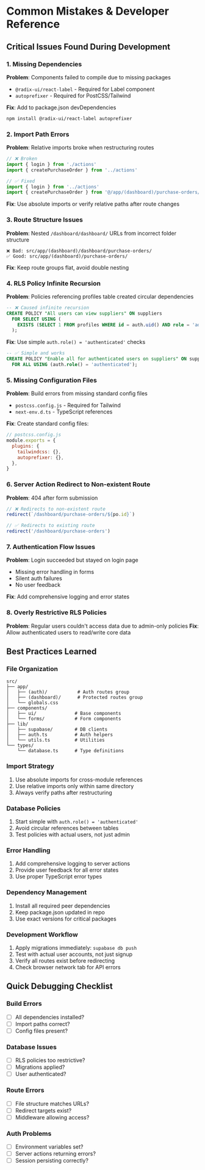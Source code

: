 # Common Mistakes & Developer Reference

## Critical Issues Found During Development

### 1. Missing Dependencies
**Problem**: Components failed to compile due to missing packages
- `@radix-ui/react-label` - Required for Label component
- `autoprefixer` - Required for PostCSS/Tailwind

**Fix**: Add to package.json devDependencies
```bash
npm install @radix-ui/react-label autoprefixer
```

### 2. Import Path Errors
**Problem**: Relative imports broke when restructuring routes
```typescript
// ❌ Broken
import { login } from './actions'
import { createPurchaseOrder } from '../actions'

// ✅ Fixed  
import { login } from '../actions'
import { createPurchaseOrder } from '@/app/(dashboard)/purchase-orders/actions'
```

**Fix**: Use absolute imports or verify relative paths after route changes

### 3. Route Structure Issues
**Problem**: Nested `/dashboard/dashboard/` URLs from incorrect folder structure
```
❌ Bad: src/app/(dashboard)/dashboard/purchase-orders/
✅ Good: src/app/(dashboard)/purchase-orders/
```

**Fix**: Keep route groups flat, avoid double nesting

### 4. RLS Policy Infinite Recursion
**Problem**: Policies referencing profiles table created circular dependencies
```sql
-- ❌ Caused infinite recursion
CREATE POLICY "All users can view suppliers" ON suppliers
  FOR SELECT USING (
    EXISTS (SELECT 1 FROM profiles WHERE id = auth.uid() AND role = 'admin')
  );
```

**Fix**: Use simple `auth.role() = 'authenticated'` checks
```sql
-- ✅ Simple and works
CREATE POLICY "Enable all for authenticated users on suppliers" ON suppliers
  FOR ALL USING (auth.role() = 'authenticated');
```

### 5. Missing Configuration Files
**Problem**: Build errors from missing standard config files
- `postcss.config.js` - Required for Tailwind
- `next-env.d.ts` - TypeScript references

**Fix**: Create standard config files:
```javascript
// postcss.config.js
module.exports = {
  plugins: {
    tailwindcss: {},
    autoprefixer: {},
  },
}
```

### 6. Server Action Redirect to Non-existent Route
**Problem**: 404 after form submission
```typescript
// ❌ Redirects to non-existent route
redirect(`/dashboard/purchase-orders/${po.id}`)

// ✅ Redirects to existing route
redirect('/dashboard/purchase-orders')
```

### 7. Authentication Flow Issues
**Problem**: Login succeeded but stayed on login page
- Missing error handling in forms
- Silent auth failures
- No user feedback

**Fix**: Add comprehensive logging and error states

### 8. Overly Restrictive RLS Policies
**Problem**: Regular users couldn't access data due to admin-only policies
**Fix**: Allow authenticated users to read/write core data

## Best Practices Learned

### File Organization
```
src/
├── app/
│   ├── (auth)/           # Auth routes group
│   ├── (dashboard)/      # Protected routes group  
│   └── globals.css
├── components/
│   ├── ui/              # Base components
│   └── forms/           # Form components
├── lib/
│   ├── supabase/        # DB clients
│   ├── auth.ts          # Auth helpers
│   └── utils.ts         # Utilities
└── types/
    └── database.ts      # Type definitions
```

### Import Strategy
1. Use absolute imports for cross-module references
2. Use relative imports only within same directory
3. Always verify paths after restructuring

### Database Policies
1. Start simple with `auth.role() = 'authenticated'`
2. Avoid circular references between tables
3. Test policies with actual users, not just admin

### Error Handling
1. Add comprehensive logging to server actions
2. Provide user feedback for all error states
3. Use proper TypeScript error types

### Dependency Management
1. Install all required peer dependencies
2. Keep package.json updated in repo
3. Use exact versions for critical packages

### Development Workflow
1. Apply migrations immediately: `supabase db push`
2. Test with actual user accounts, not just signup
3. Verify all routes exist before redirecting
4. Check browser network tab for API errors

## Quick Debugging Checklist

### Build Errors
- [ ] All dependencies installed?
- [ ] Import paths correct?
- [ ] Config files present?

### Database Issues  
- [ ] RLS policies too restrictive?
- [ ] Migrations applied?
- [ ] User authenticated?

### Route Errors
- [ ] File structure matches URLs?
- [ ] Redirect targets exist?
- [ ] Middleware allowing access?

### Auth Problems
- [ ] Environment variables set?
- [ ] Server actions returning errors?
- [ ] Session persisting correctly?
